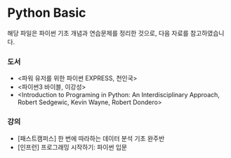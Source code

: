 # Python Basic
해당 파일은 파이썬 기초 개념과 연습문제를 정리한 것으로, 다음 자료를 참고하였습니다.

### 도서
- <파워 유저를 위한 파이썬 EXPRESS, 천인국>
- <파이썬3 바이블, 이강성>
- <Introduction to Programing in Python: An Interdisciplinary Approach, Robert Sedgewic, Kevin Wayne, Robert Dondero>


### 강의
- [패스트캠퍼스] 한 번에 따라하는 데이터 분석 기초 완주반
- [인프런] 프로그래밍 시작하기: 파이썬 입문
